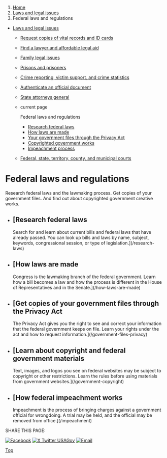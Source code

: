 1. [Home](/)
2. [Laws and legal issues](/laws-and-legal-issues)
3. Federal laws and regulations

* [Laws and legal issues](/laws-and-legal-issues)
  + [Request copies of vital records and ID cards](/request-documents)
  + [Find a lawyer and affordable legal aid](/legal-aid)
  + [Family legal issues](/family-legal-issues)
  + [Prisons and prisoners](/prisons-prisoners)
  + [Crime reporting, victim support, and crime statistics](/crime)
  + [Authenticate an official document](/authenticate-us-document)
  + [State attorneys general](/state-attorney-general)
  + current page

    Federal laws and regulations

    - [Research federal laws](/research-laws)
    - [How laws are made](/how-laws-are-made)
    - [Your government files through the Privacy Act](/government-files-privacy)
    - [Copyrighted government works](/government-copyright)
    - [Impeachment process](/impeachment)
  + [Federal, state, territory, county, and municipal courts](/courts)

Federal laws and regulations
============================

Research federal laws and the lawmaking process. Get copies of your government files. And find out about copyrighted government creative works.

* [Research federal laws
  ---------------------

  Search for and learn about current bills and federal laws that have already passed. You can look up bills and laws by name, subject, keywords, congressional session, or type of legislation.](/research-laws)
* [How laws are made
  -----------------

  Congress is the lawmaking branch of the federal government. Learn how a bill becomes a law and how the process is different in the House of Representatives and in the Senate.](/how-laws-are-made)
* [Get copies of your government files through the Privacy Act
  -----------------------------------------------------------

  The Privacy Act gives you the right to see and correct your information that the federal government keeps on file. Learn your rights under the act and how to request information.](/government-files-privacy)
* [Learn about copyright and federal government materials
  ------------------------------------------------------

  Text, images, and logos you see on federal websites may be subject to copyright or other restrictions. Learn the rules before using materials from government websites.](/government-copyright)
* [How federal impeachment works
  -----------------------------

  Impeachment is the process of bringing charges against a government official for wrongdoing. A trial may be held, and the official may be removed from office.](/impeachment)

SHARE THIS PAGE:

[![Facebook](/themes/custom/usagov/images/social-media-icons/Facebook_Icon.svg)](https://www.facebook.com/sharer/sharer.php?u=https://www.usa.gov/laws-and-regulations&v=3)
[![X Twitter USAGov](/themes/custom/usagov/images/social-media-icons/X_Twitter_Icon.svg?version=2)](https://twitter.com/intent/tweet?source=webclient&text=https://www.usa.gov/laws-and-regulations)
[![Email](/themes/custom/usagov/images/social-media-icons/Email_Icon.svg?version=2)](mailto:?subject=https://www.usa.gov/laws-and-regulations)

[Top](#main-content)